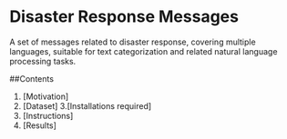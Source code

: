 # Disaster Response Messages

A set of messages related to disaster response, covering multiple languages, suitable for text categorization and related natural language processing tasks.

##Contents
1. [Motivation]
2. [Dataset]
3.[Installations required]
4. [Instructions]
5. [Results]



